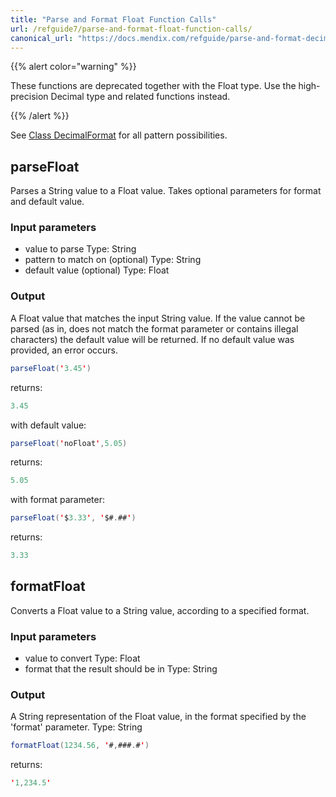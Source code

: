 ```yaml
---
title: "Parse and Format Float Function Calls"
url: /refguide7/parse-and-format-float-function-calls/
canonical_url: "https://docs.mendix.com/refguide/parse-and-format-decimal-function-calls/"
---
```


{{% alert color="warning" %}}

These functions are deprecated together with the Float type. Use the high-precision Decimal type and related functions instead.

{{% /alert %}}

See [Class DecimalFormat](https://docs.oracle.com/javase/7/docs/api/java/text/DecimalFormat.html) for all pattern possibilities.

## parseFloat

Parses a String value to a Float value. Takes optional parameters for format and default value.

### Input parameters

* value to parse
    Type: String
* pattern to match on (optional)
    Type: String
* default value (optional)
    Type: Float

### Output

A Float value that matches the input String value. If the value cannot be parsed (as in, does not match the format parameter or contains illegal characters) the default value will be returned. If no default value was provided, an error occurs.

```java
parseFloat('3.45')
```

returns:

```java
3.45
```

with default value:

```java
parseFloat('noFloat',5.05)
```

returns:

```java
5.05
```

with format parameter:

```java
parseFloat('$3.33', '$#.##')
```

returns:

```java
3.33
```

## formatFloat

Converts a Float value to a String value, according to a specified format.

### Input parameters

* value to convert
    Type: Float
* format that the result should be in
    Type: String

### Output

A String representation of the Float value, in the format specified by the 'format' parameter.
Type: String

```java
formatFloat(1234.56, '#,###.#')
```

returns:

```java
'1,234.5'
```
